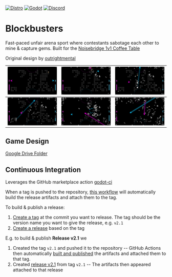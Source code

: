 [![Distro](https://github.com/outrightmental/Blockbusters/actions/workflows/distro.yml/badge.svg)](https://github.com/outrightmental/Blockbusters/actions/workflows/distro.yml)
<a href="https://godotengine.org/">![Godot](https://img.shields.io/badge/Godot-4.4.1%2B-478cbf)</a>
<a href="https://discord.com/channels/720514857094348840/740983213756907561">![Discord](https://img.shields.io/badge/Comms-Discord-5865f2)</a>

# Blockbusters

Fast-paced unfair arena sport where contestants sabotage each other to mine & capture gems.
Built for the [Noisebridge 1v1 Coffee Table](https://www.noisebridge.net/wiki/Coffee_Table)

Original design by [outrightmental](https://discord.com/users/outrightmental)

| [![Blockbusters Screenshot #1](design/screenshots/blockbusters-screenshot-1.jpg)](design/screenshots/blockbusters-screenshot-1.jpg) | [![Blockbusters Screenshot #2](design/screenshots/blockbusters-screenshot-2.jpg)](design/screenshots/blockbusters-screenshot-2.jpg) | [![Blockbusters Screenshot #3](design/screenshots/blockbusters-screenshot-3.jpg)](design/screenshots/blockbusters-screenshot-3.jpg) |
|-------------------------------------------------------------------------------------------------------------------------------------|-------------------------------------------------------------------------------------------------------------------------------------|-------------------------------------------------------------------------------------------------------------------------------------|
| [![Blockbusters Screenshot #4](design/screenshots/blockbusters-screenshot-4.jpg)](design/screenshots/blockbusters-screenshot-4.jpg) | [![Blockbusters Screenshot #5](design/screenshots/blockbusters-screenshot-5.jpg)](design/screenshots/blockbusters-screenshot-5.jpg) | [![Blockbusters Screenshot #6](design/screenshots/blockbusters-screenshot-6.jpg)](design/screenshots/blockbusters-screenshot-6.jpg) |

## Game Design

[Google Drive Folder](https://drive.google.com/drive/folders/1zN-aMi7VjPdOoOUz3s_HHYSwMC-8Zp1V?usp=sharing)

## Continuous Integration

Leverages the GitHub marketplace action [godot-ci](https://github.com/marketplace/actions/godot-ci)

When a tag is pushed to the repository, [this workflow](.github/workflows/distro.yml) will automatically build the
release artifacts and attach them to the tag.

To build & publish a release:

1. [Create a tag](https://git-scm.com/book/en/v2/Git-Basics-Tagging) at the commit you want to release. The tag should
   be the version name you want to give the release, e.g. `v2.1`
2. [Create a release](https://docs.github.com/en/repositories/releasing-projects-on-github/managing-releases-in-a-repository)
   based on the tag

E.g. to build & publish **Release v2.1** we

1. Created the tag `v2.1` and pushed it to the repository -- GitHub Actions then
   automatically [built and published](https://github.com/outrightmental/Blockbusters/actions/runs/16060630082) the
   artifacts and attached them to that tag.
2. Created [release v2.1](https://github.com/outrightmental/Blockbusters/releases/tag/v2.1) from tag `v2.1` -- The
   artifacts then appeared attached to that release
